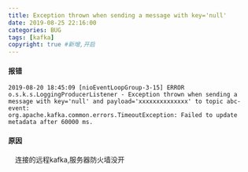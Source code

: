 ```yaml
---
title: Exception thrown when sending a message with key='null'
date: 2019-08-25 22:16:00
categories: BUG
tags: [kafka]
copyright: true #新增,开启
---
```


#### 报错
```
2019-08-20 18:45:09 [nioEventLoopGroup-3-15] ERROR o.s.k.s.LoggingProducerListener - Exception thrown when sending a message with key='null' and payload='xxxxxxxxxxxxxx' to topic abc-event:
org.apache.kafka.common.errors.TimeoutException: Failed to update metadata after 60000 ms.
```

#### 原因
&emsp;连接的远程kafka,服务器防火墙没开